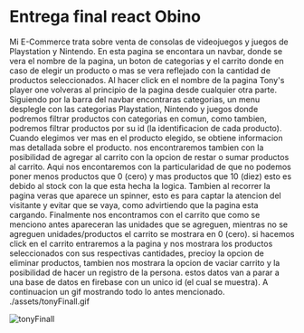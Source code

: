 # Entrega final react Obino

Mi E-Commerce trata sobre venta de consolas de videojuegos y juegos de Playstation y Nintendo.
En esta pagina se encontara un navbar, donde se vera el nombre de la pagina, un boton de categorias y el carrito donde en caso de elegir un producto o mas se vera reflejado con la cantidad de productos seleccionados. 
Al hacer click en el nombre de la pagina Tony's player one volveras al principio de la pagina desde cualquier otra parte. Siguiendo por la barra del navbar encontraras categorias, un menu desplegle con las categorias Playstation, Nintendo y juegos donde podremos filtrar productos con categorias en comun, como tambien, podremos filtrar productos por su id (la identificacion de cada producto).
Cuando elegimos ver mas en el producto elegido, se obtiene informacion mas detallada sobre el producto. nos encontraremos tambien con la posibilidad de agregar al carrito con la opcion de restar o sumar productos al carrito. Aqui nos encontaremos con la particularidad de que no podemos poner menos productos que 0 (cero) y mas productos que 10 (diez) esto es debido al stock con la que esta hecha la logica.
Tambien al recorrer la pagina veras que aparece un spinner, esto es para captar la atencion del visitante y evitar que se vaya, como advirtiendo que la pagina esta cargando.
Finalmente nos encontramos con el carrito que como se menciono antes apareceran las unidades que se agreguen, mientras no se agreguen unidades/productos el carrito se mostrara en 0 (cero). si hacemos click en el carrito entraremos a la pagina y nos mostrara los productos seleccionados con sus respectivas cantidades, precioy la opcion de eliminar productos, tambien nos mostrara la opcion de vaciar carrito y la posibilidad de hacer un registro de la persona. estos datos van a parar a una base de datos en firebase con un unico id (el cual se muestra).
A continuacion un gif mostrando todo lo antes mencionado.
./assets/tonyFinall.gif

![tonyFinall](https://github.com/emilianoobino/entregaFinal-Obino/assets/140523273/e654809c-8c3d-42db-9b29-fcb5aed2451a)







